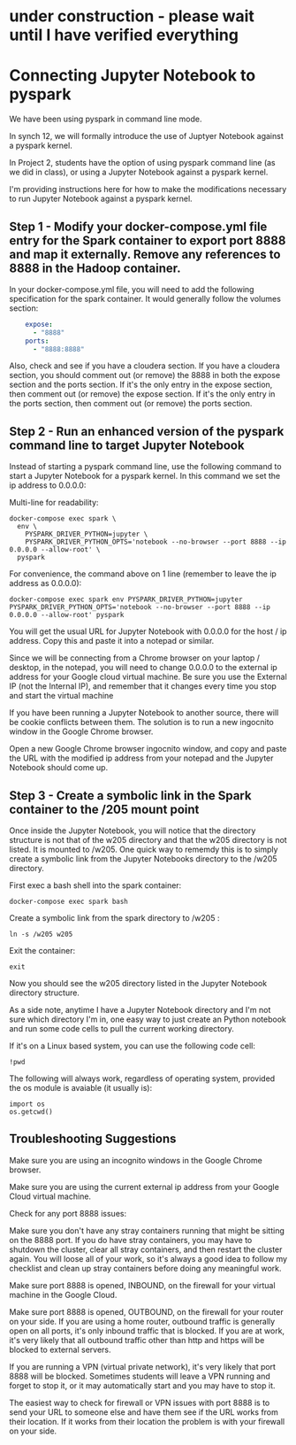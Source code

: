 # under construction - please wait until I have verified everything

# Connecting Jupyter Notebook to pyspark

We have been using pyspark in command line mode.  

In synch 12, we will formally introduce the use of Juptyer Notebook against a pyspark kernel.

In Project 2, students have the option of using pyspark command line (as we did in class), or using a Jupyter Notebook against a pyspark kernel.  

I'm providing instructions here for how to make the modifications necessary to run Jupyter Notebook against a pyspark kernel.

## Step 1 - Modify your docker-compose.yml file entry for the Spark container to export port 8888 and map it externally.  Remove any references to 8888 in the Hadoop container.

In your docker-compose.yml file, you will need to add the following specification for the spark container.  It would generally follow the volumes section:

```yml
    expose:
      - "8888"
    ports:
      - "8888:8888"
```

Also, check and see if you have a cloudera section.  If you have a cloudera section, you should comment out (or remove) the 8888 in both the expose section and the ports section.  If it's the only entry in the expose section, then comment out (or remove) the expose section. If it's the only entry in the ports section, then comment out (or remove) the ports section.

## Step 2 - Run an enhanced version of the pyspark command line to target Jupyter Notebook

Instead of starting a pyspark command line, use the following command to start a Jupyter Notebook for a pyspark kernel.  In this command we set the ip address to 0.0.0.0:

Multi-line for readability:
```
docker-compose exec spark \
  env \
    PYSPARK_DRIVER_PYTHON=jupyter \
    PYSPARK_DRIVER_PYTHON_OPTS='notebook --no-browser --port 8888 --ip 0.0.0.0 --allow-root' \
  pyspark
```

For convenience, the command above on 1 line (remember to leave the ip address as 0.0.0.0):
```
docker-compose exec spark env PYSPARK_DRIVER_PYTHON=jupyter PYSPARK_DRIVER_PYTHON_OPTS='notebook --no-browser --port 8888 --ip 0.0.0.0 --allow-root' pyspark
```

You will get the usual URL for Jupyter Notebook with 0.0.0.0 for the host / ip address. Copy this and paste it into a notepad or similar.

Since we will be connecting from a Chrome browser on your laptop / desktop, in the notepad, you will need to change 0.0.0.0 to the external ip address for your Google cloud virtual machine.  Be sure you use the External IP (not the Internal IP), and remember that it changes every time you stop and start the virtual machine

If you have been running a Jupyter Notebook to another source, there will be cookie conflicts between them. The solution is to run a new ingocnito window in the Google Chrome browser.

Open a new Google Chrome browser ingocnito window, and copy and paste the URL with the modified ip address from your notepad and the Jupyter Notebook should come up.

## Step 3 - Create a symbolic link in the Spark container to the /205 mount point

Once inside the Jupyter Notebook, you will notice that the directory structure is not that of the w205 directory and that the w205 directory is not listed.  It is mounted to /w205.  One quick way to rememdy this is to simply create a symbolic link from the Jupyter Notebooks directory to the /w205 directory.

First exec a bash shell into the spark container:

```
docker-compose exec spark bash
```

Create a symbolic link from the spark directory to /w205 :

```
ln -s /w205 w205
```

Exit the container:
```
exit
```

Now you should see the w205 directory listed in the Jupyter Notebook directory structure.

As a side note, anytime I have a Jupyter Notebook directory and I'm not sure which directory I'm in, one easy way to just create an Python notebook and run some code cells to pull the current working directory.

If it's on a Linux based system, you can use the following code cell:

```
!pwd
```

The following will always work, regardless of operating system, provided the os module is avaiable (it usually is):

```
import os
os.getcwd()
```

## Troubleshooting Suggestions

Make sure you are using an incognito windows in the Google Chrome browser.

Make sure you are using the current external ip address from your Google Cloud virtual machine.

Check for any port 8888 issues:

Make sure you don't have any stray containers running that might be sitting on the 8888 port. If you do have stray containers, you may have to shutdown the cluster, clear all stray containers, and then restart the cluster again.  You will loose all of your work, so it's always a good idea to follow my checklist and clean up stray containers before doing any meaningful work.

Make sure port 8888 is opened, INBOUND, on the firewall for your virtual machine in the Google Cloud.  

Make sure port 8888 is opened, OUTBOUND, on the firewall for your router on your side.  If you are using a home router, outbound traffic is generally open on all ports, it's only inbound traffic that is blocked.  If you are at work, it's very likely that all outbound traffic other than http and https will be blocked to external servers.

If you are running a VPN (virtual private network), it's very likely that port 8888 will be blocked.  Sometimes students will leave a VPN running and forget to stop it, or it may automatically start and you may have to stop it.

The easiest way to check for firewall or VPN issues with port 8888 is to send your URL to someone else and have them see if the URL works from their location.  If it works from their location the problem is with your firewall on your side. 
